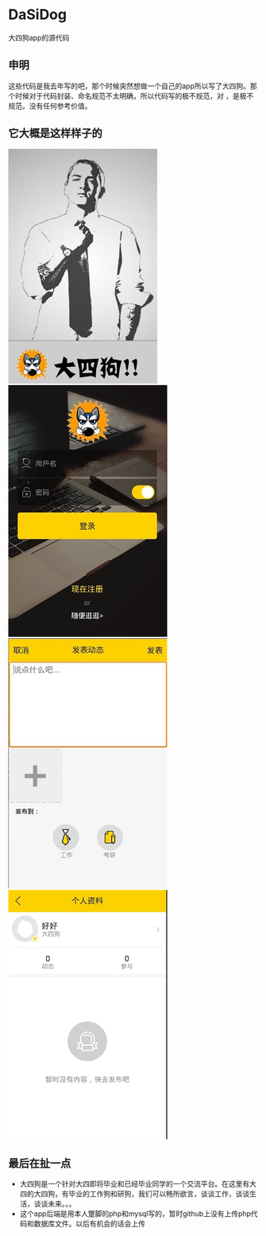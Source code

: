 # DaSiDog
大四狗app的源代码
## 申明
这些代码是我去年写的吧，那个时候突然想做一个自己的app所以写了大四狗。那个时候对于代码封装、命名规范不太明确，所以代码写的极不规范，对  ，是极不规范。没有任何参考价值。
## 它大概是这样样子的
![](https://github.com/jiushi555/DaSiDog/raw/master/FourDog/dasidog1.jpeg)<br/>
![](https://github.com/jiushi555/DaSiDog/raw/master/FourDog/dasidog2.jpeg)<br/>
![](https://github.com/jiushi555/DaSiDog/raw/master/FourDog/dasidog3.jpeg)<br/>
![](https://github.com/jiushi555/DaSiDog/raw/master/FourDog/dasidog4.jpeg)<br/>
## 最后在扯一点
* 大四狗是一个针对大四即将毕业和已经毕业同学的一个交流平台。在这里有大四的大四狗，有毕业的工作狗和研狗，我们可以畅所欲言，谈谈工作，谈谈生活，谈谈未来。。。
* 这个app后端是用本人蹩脚的php和mysql写的，暂时github上没有上传php代码和数据库文件。以后有机会的话会上传
